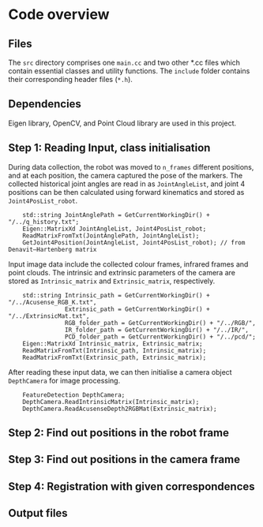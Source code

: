 <!-- An overview of main.cc, an implementation of hand-eye calibration for the da Vinci Research Kit (dVRK) using a bespoke marker -->

# Code overview

<!-- Provide a short description to your project -->

## Files
The `src` directory comprises one `main.cc` and two other *.cc files which contain essential classes and utility functions. The `include` folder contains their corresponding header files (`*.h`). 

## Dependencies
Eigen library, OpenCV, and Point Cloud library are used in this project.

## Step 1: Reading Input, class initialisation
During data collection, the robot was moved to `n_frames` different positions, and at each position, the camera captured the pose of the markers. The collected historical joint angles are read in as `JointAngleList`, and joint 4 positions can be then calculated using forward kinematics and stored as `Joint4PosList_robot`.
```
    std::string JointAnglePath = GetCurrentWorkingDir() + "/../q_history.txt";
    Eigen::MatrixXd JointAngleList, Joint4PosList_robot;
    ReadMatrixFromTxt(JointAnglePath, JointAngleList);
    GetJoint4Position(JointAngleList, Joint4PosList_robot); // from Denavit–Hartenberg matrix
```
Input image data include the collected colour frames, infrared frames and point clouds. The intrinsic and extrinsic parameters of the camera are stored as `Intrinsic_matrix` and `Extrinsic_matrix`, respectively.
```
    std::string Intrinsic_path = GetCurrentWorkingDir() + "/../Acusense_RGB_K.txt", 
                Extrinsic_path = GetCurrentWorkingDir() + "/../ExtrinsicMat.txt",
                RGB_folder_path = GetCurrentWorkingDir() + "/../RGB/",
                IR_folder_path = GetCurrentWorkingDir() + "/../IR/",
                PCD_folder_path = GetCurrentWorkingDir() + "/../pcd/";
    Eigen::MatrixXd Intrinsic_matrix, Extrinsic_matrix;
    ReadMatrixFromTxt(Intrinsic_path, Intrinsic_matrix);
    ReadMatrixFromTxt(Extrinsic_path, Extrinsic_matrix);
```
After reading these input data, we can then initialise a camera object `DepthCamera` for image processing.
```
    FeatureDetection DepthCamera;
    DepthCamera.ReadIntrinsicMatrix(Intrinsic_matrix);
    DepthCamera.ReadAcusenseDepth2RGBMat(Extrinsic_matrix);
```
## Step 2: Find out positions in the robot frame

## Step 3: Find out positions in the camera frame

## Step 4: Registration with given correspondences

## Output files


